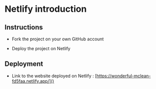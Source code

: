 # Netlify introduction

## Instructions

* Fork the project on your own GitHub account

* Deploy the project on Netlify

## Deployment

* Link to the website deployed on Netlify : [https://wonderful-mclean-fd5faa.netlify.app/]()

